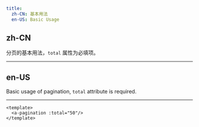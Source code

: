 ```yaml
title:
  zh-CN: 基本用法
  en-US: Basic Usage
```

## zh-CN

分页的基本用法，`total` 属性为必填项。

---

## en-US

Basic usage of pagination, `total` attribute is required.

---

```vue
<template>
  <a-pagination :total="50"/>
</template>
```
